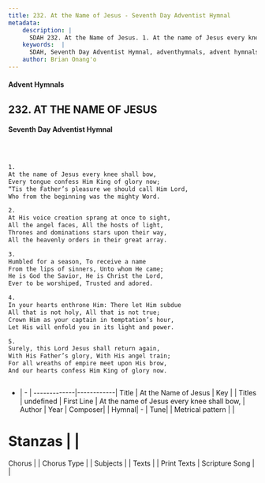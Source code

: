 ```yaml
---
title: 232. At the Name of Jesus - Seventh Day Adventist Hymnal
metadata:
    description: |
      SDAH 232. At the Name of Jesus. 1. At the name of Jesus every knee shall bow, Every tongue confess Him King of glory now; “Tis the Father’s pleasure we should call Him Lord, Who from the beginning was the mighty Word.
    keywords:  |
      SDAH, Seventh Day Adventist Hymnal, adventhymnals, advent hymnals, At the Name of Jesus, At the name of Jesus every knee shall bow, 
    author: Brian Onang'o
---
```


#### Advent Hymnals
## 232. AT THE NAME OF JESUS
#### Seventh Day Adventist Hymnal

```txt



1.
At the name of Jesus every knee shall bow,
Every tongue confess Him King of glory now;
“Tis the Father’s pleasure we should call Him Lord,
Who from the beginning was the mighty Word.

2.
At His voice creation sprang at once to sight,
All the angel faces, All the hosts of light,
Thrones and dominations stars upon their way,
All the heavenly orders in their great array.

3.
Humbled for a season, To receive a name
From the lips of sinners, Unto whom He came;
He is God the Savior, He is Christ the Lord,
Ever to be worshiped, Trusted and adored.

4.
In your hearts enthrone Him: There let Him subdue
All that is not holy, All that is not true;
Crown Him as your captain in temptation’s hour,
Let His will enfold you in its light and power.

5.
Surely, this Lord Jesus shall return again,
With His Father’s glory, With His angel train;
For all wreaths of empire meet upon His brow,
And our hearts confess Him King of glory now.



```

- |   -  |
-------------|------------|
Title | At the Name of Jesus |
Key |  |
Titles | undefined |
First Line | At the name of Jesus every knee shall bow, |
Author | 
Year | 
Composer|  |
Hymnal|  - |
Tune|  |
Metrical pattern | |
# Stanzas |  |
Chorus |  |
Chorus Type |  |
Subjects |  |
Texts |  |
Print Texts | 
Scripture Song |  |
  
